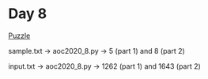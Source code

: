 # Day 8

[Puzzle](https://adventofcode.com/2020/day/8)

sample.txt -> aoc2020\_8.py -> 5 (part 1) and 8 (part 2)

input.txt -> aoc2020\_8.py -> 1262 (part 1) and 1643 (part 2)

